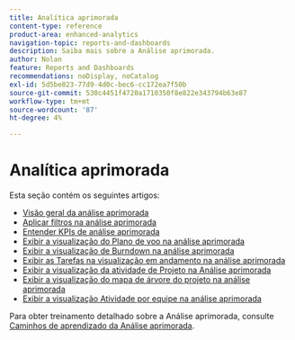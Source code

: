 ```yaml
---
title: Analítica aprimorada
content-type: reference
product-area: enhanced-analytics
navigation-topic: reports-and-dashboards
description: Saiba mais sobre a Análise aprimorada.
author: Nolan
feature: Reports and Dashboards
recommendations: noDisplay, noCatalog
exl-id: 5d5be823-77d9-4d0c-bec6-cc172ea7f50b
source-git-commit: 530c4451f4720a1710350f8e822e343794b63e87
workflow-type: tm+mt
source-wordcount: '87'
ht-degree: 4%

---
```


# Analítica aprimorada

Esta seção contém os seguintes artigos:

* [Visão geral da análise aprimorada](../enhanced-analytics/enhanced-analytics-overview.md)
* [Aplicar filtros na análise aprimorada](../enhanced-analytics/use-enhanced-analytics-filters.md)
* [Entender KPIs de análise aprimorada](../enhanced-analytics/understand-enhanced-analytics-kpis.md)
* [Exibir a visualização do Plano de voo na análise aprimorada](../enhanced-analytics/flight-plan-overview.md)
* [Exibir a visualização de Burndown na análise aprimorada](../enhanced-analytics/burndown-overview.md)
* [Exibir as Tarefas na visualização em andamento na análise aprimorada](../enhanced-analytics/tasks-in-flight-overview.md)
* [Exibir a visualização da atividade de Projeto na Análise aprimorada](../enhanced-analytics/project-activity-overview.md)
* [Exibir a visualização do mapa de árvore do projeto na análise aprimorada](../enhanced-analytics/project-treemap-overview.md)
* [Exibir a visualização Atividade por equipe na análise aprimorada](../enhanced-analytics/activity-by-team-overview.md)
<!--
* [View the Resource capacity visualization in Enhanced analytics](../enhanced-analytics/resource-capacity-overview.md) 
* [View the Team capacity visualization in Enhanced analytics](../enhanced-analytics/team-capacity-overview.md) 
* [View Enhanced analytics visualizations by duration](../enhanced-analytics/view-enhanced-analytics-charts-duration.md)-->

<!--
  <li data-mc-conditions="QuicksilverOrClassic.Draft mode"><a href="../enhanced-analytics/trend-views-overview.md" class="MCXref xref" xrefformat="{para}">Trend views overview</a> </li>
  -->

Para obter treinamento detalhado sobre a Análise aprimorada, consulte [Caminhos de aprendizado da Análise aprimorada](https://one.workfront.com/s/enhanced-analytics-program).
